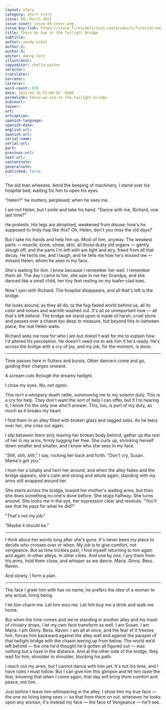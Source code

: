 ```yaml
---
layout: story
category: short story
issue: 89, March 2021
issue-cover: issue-89-cover.png
issue-buy-link: https://store.firesidefiction.com/products/fireside-magazine-issue-89-march-2021
title: Those We See at the Twilight Bridge
subtitle:
author: wendy-nikel
author-2:
author-3:
editor: danny-lore
illustrator:
copyeditor: chelle-parker
selector:
translator:
narrator:
letterer:
word-count: 878
date: 2021-03-16 01:00:01 -0500
permalink: those-we-see-at-the-twilight-bridge
audiourl:
teaser:
art:
artcaption:
spanish-language:
spanish-date:
english-url:
spanish-url:
serial-name:
serial-url:
part:
previous-url:
next-url:
contentnote:
generalnote:
published: false
---
```

The old man wheezes. Amid the beeping of machinery, I stand over his hospital bed, waiting for him to open his eyes.

"Helen?" he mutters, perplexed, when he sees me.

I am not Helen, but I smile and take his hand. "Dance with me, Richard, one last time?"

He protests. His legs are atrophied, weakened from disuse; how's he supposed to lindy-hop like this? Oh, Helen, don't you miss the old days?

But I take his hands and help him up. Most of him, anyway. The weakest parts — muscle, bone, sinew, skin, all those dusty old organs — gently slough off, and the parts I'm left with are light and airy, freed from all that decay. He twirls me, and I laugh, and he tells me how he's missed me — missed Helen, whom he sees in my face.

She's waiting for him. I know because I remember her well. I remember them all. The day I came to her, she saw in me her Grandpa, and she danced like a small child, her tiny feet resting on my loafer-clad toes.

Now I spin with Richard. The hospital disappears, and all that's left is the bridge.

He looks around, as they all do, to the fog-faded world behind us, all its color and noises and warmth washed out. It's all so unimportant now — all that's left behind. The bridge we stand upon is made of harsh, cruel stone and passes over a chasm too deep to measure, but beyond this in-between place, the real Helen waits.

Richard sees me now for who I am but doesn't wait for me to explain how I'd altered his perception. He doesn't need me to ask him if he's ready. He's across the bridge with a cry of joy, and my job, for the moment, is done.

----

Time passes here in flutters and bursts. Other dancers come and go, guiding their charges onward.

A scream cuts through the dreamy twilight.

I close my eyes. _No, not again._

This isn't a whispery death rattle, summoning me to my solemn duty. This is a cry for help. They don't want the sort of help I can offer, but if I'm hearing it, I know I'm the only one who'll answer. This, too, is part of my duty, as much as it breaks my heart.

I find them in an alley filled with broken glass and ragged sobs. As he leers over her, she cries out again.

I slip between them and, leaving her broken body behind, gather up the rest of her in my arms, firmly tugging her free. She curls up, shrinking herself down smaller and smaller, and I know who she sees in my face.

"_Shh, shh, shh_," I say, rocking her back and forth. "Don't cry, Susan. Mama's got you."

I hum her a lullaby and twirl her around, and when the alley fades and the bridge appears, she's calm and strong and whole again, standing with my arms still wrapped around her.

She starts across the bridge, toward her mother's waiting arms, but then she does something no one's done before. She stops halfway. She turns around. She looks me in the eye, her expression clear and resolute. "You'll see that he pays for what he did?"

"That's not my job."

"Maybe it should be."

----

I think about her words long after she's gone. It's never been my place to decide who crosses over or when. My job is to give comfort, not vengeance. But as time trickles past, I find myself returning to him again and again. In other alleys. In other cities. And one by one, I pry them from his arms, hold them close, and whisper as we dance. Maria. Ginny. Bess. Raven.

And slowly, I form a plan.

----

The face I greet him with has no name; he prefers the _idea_ of a woman to any actual, living being.

I let him charm me. Let him woo me. Let him buy me a drink and walk me home.

But when the time comes and we're standing in another alley and his mask of chivalry drops, I let my own face transform as well. I am Susan. I am Maria. I am Ginny. Bess. Raven. I am all at once, and the fear of it freezes him, forces him backward against the alley wall and against the parapet of that twilight bridge with the chasm leering up from below. The world we’d left behind — the one he'd thought he'd gotten all figured out — was nothing but a haze in the distance. And at the other side of the bridge, they wait for him, shoulder to shoulder, blocking his path.

I reach out my arms, but I cannot dance with him yet. It's not his time, and I have rules I must follow. But I can give him this glimpse and let him taste the fear, knowing that when I come again, that day will bring _them_ comfort and peace, not _him_.

Just before I leave him whimpering in the alley, I show him my true face — the one no living being sees — so that from there on out, whenever he looks upon any woman, it's instead my face — the face of Vengeance — he'll see.
